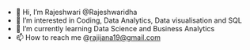 - 👋 Hi, I’m Rajeshwari @Rajeshwaridha
- 👀 I’m interested in Coding, Data Analytics, Data visualisation and SQL
- 🌱 I’m currently learning Data Science and Business Analytics
- 📫 How to reach me @rajijana19@gmail.com

<!---
Rajeshwaridha/Rajeshwaridha is a ✨ special ✨ repository because its `README.md` (this file) appears on your GitHub profile.
You can click the Preview link to take a look at your changes.
--->
